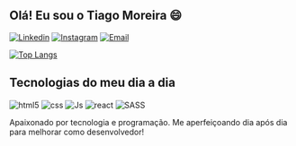 ## Olá! Eu sou o Tiago Moreira 😄

[![Linkedin](https://img.shields.io/badge/LinkedIn-0077B5?style=for-the-badge&logo=linkedin&logoColor=white)](https://www.linkedin.com/in/tiago-moreira-544a49207/) [![Instagram](https://img.shields.io/badge/Instagram-E4405F?style=for-the-badge&logo=instagram&logoColor=white)](https://www.instagram.com/edu.tiago_/)
[![Email](https://img.shields.io/badge/Gmail-D14836?style=for-the-badge&logo=gmail&logoColor=white)](mailto:tiagomoreiraeduardo@gmail.com)

[![Top Langs](https://github-readme-stats.vercel.app/api/top-langs/?username=tiago-edu&layout=compact)](https://github.com/tiago-edu)


## Tecnologias do meu dia a dia
<div style="display: inline-block"><img align="center" alt="html5" src="https://img.shields.io/badge/HTML5-E34F26?style=for-the-badge&logo=html5&logoColor=white"> <img align="center" alt="css" src="https://img.shields.io/badge/CSS3-1572B6?style=for-the-badge&logo=css3&logoColor=white">
<img align="center" alt="Js" src="https://img.shields.io/badge/JavaScript-F7DF1E?style=for-the-badge&logo=javascript&logoColor=black"> <img align="center" alt="react" src="https://img.shields.io/badge/React-20232A?style=for-the-badge&logo=react&logoColor=61DAFB"> <img align="center" alt="SASS" src="https://img.shields.io/badge/Sass-CC6699?style=for-the-badge&logo=sass&logoColor=white">
</div><br/>

Apaixonado por tecnologia e programação. Me aperfeiçoando dia após dia para melhorar como desenvolvedor!




